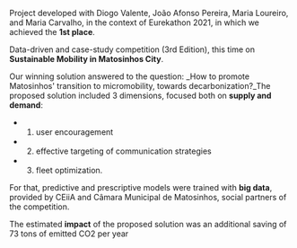 Project developed with Diogo Valente, João Afonso Pereira, Maria Loureiro, and Maria Carvalho, in the context of Eurekathon 2021, in which we achieved the **1st place**. 

Data-driven and case-study competition (3rd Edition), this time on **Sustainable Mobility in Matosinhos City**.

Our winning solution answered to the question: _How to promote Matosinhos' transition to micromobility, towards decarbonization?_The proposed solution included 3 dimensions, focused both on **supply and demand**:

* 1) user encouragement
* 2) effective targeting of communication strategies
* 3) fleet optimization.

For that, predictive and prescriptive models were trained with **big data**, provided by CEiiA and Câmara Municipal de Matosinhos, social partners of the competition.

The estimated **impact** of the proposed solution was an additional saving of 73 tons of emitted CO2 per year
